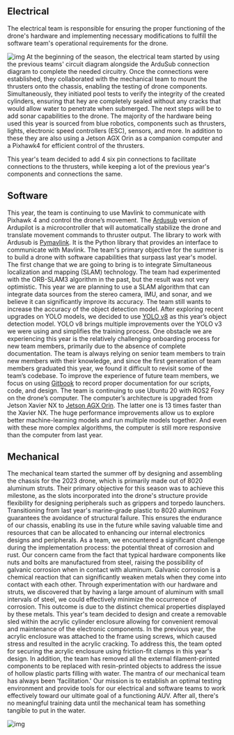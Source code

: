 ## Electrical

The electrical team is responsible for ensuring the proper functioning of the drone's hardware and implementing necessary modifications to fulfill the software team's operational requirements for the drone. 

![img](/images/blog/post-7.jpg)
At the beginning of the season, the electrical team started by using the previous teams' circuit diagram alongside the ArduSub connection diagram to complete the needed circuitry. Once the connections were established, they collaborated with the mechanical team to mount the thrusters onto the chassis, enabling the testing of drone components. Simultaneously, they initiated pool tests to verify the integrity of the created cylinders, ensuring that hey are completely sealed without any cracks that would allow water to penetrate when submerged. The next steps will be to add sonar capabilities to the drone. 
The majority of the hardware being used this year is sourced from blue robotics, components such as thrusters, lights, electronic speed controllers (ESC), sensors, and more. In addition to these they are also using a Jetson AGX Orin as a companion computer and a Pixhawk4 for efficient control of the thrusters. 

This year's team decided to add 4 six pin connections to facilitate connections to the thrusters, while keeping a lot of the previous year's components and connections the same. 

## Software 

This year, the team is continuing to use Mavlink to communicate with Pixhawk 4 and control the drone’s movement. The [Ardusub](https://www.ardusub.com/) version of Ardupilot is a microcontroller that will automatically stabilize the drone and translate movement commands to thruster output. The library to work with Ardusub is [Pymavlink](https://github.com/ArduPilot/pymavlink). It is the Python library that provides an interface to communicate with Mavlink.
The team's primary objective for the summer is to build a drone with software capabilities that surpass last year's model. The first change that we are going to bring is to integrate Simultaneous localization and mapping (SLAM) technology. The team had experimented with the ORB-SLAM3 algorithm in the past, but the result was not very optimistic. This year we are planning to use a SLAM algorithm that can integrate data sources from the stereo camera, IMU, and sonar, and we believe it can significantly improve its accuracy. 
The team still wants to increase the accuracy of the object detection model. After exploring recent upgrades on YOLO models, we decided to use [YOLO v8](https://github.com/ultralytics/ultralytics) as this year’s object detection model. YOLO v8 brings multiple improvements over the YOLO v3 we were using and simplifies the training process. 
One obstacle we are experiencing this year is the relatively challenging onboarding process for new team members, primarily due to the absence of complete documentation. The team is always relying on senior team members to train new members with their knowledge, and since the first generation of team members graduated this year, we found it difficult to revisit some of the team’s codebase. To improve the experience of future team members, we focus on using [Gitbook](https://docs.lehighur.org/) to record proper documentation for our scripts, code, and design.
The team is continuing to use Ubuntu 20 with ROS2 Foxy on the drone’s computer. The computer’s architecture is upgraded from Jetson Xavier NX to [Jetson AGX Orin](https://www.nvidia.com/en-us/autonomous-machines/embedded-systems/jetson-orin/). The latter one is 13 times faster than the Xavier NX. The huge performance improvements allow us to explore better machine-learning models and run multiple models together. And even with these more complex algorithms, the computer is still more responsive than the computer from last year.

## Mechanical 


The mechanical team started the summer off by designing and assembling the chassis for the 2023 drone, which is primarily made out of 8020 aluminum struts. Their primary objective for this season was to achieve this milestone, as the slots incorporated into the drone's structure provide flexibility for designing peripherals such as grippers and torpedo launchers. Transitioning from last year's marine-grade plastic to 8020 aluminum guarantees the avoidance of structural failure. This ensures the endurance of our chassis, enabling its use in the future while saving valuable time and resources that can be allocated to enhancing our internal electronics designs and peripherals.
As a team, we encountered a significant challenge during the implementation process: the potential threat of corrosion and rust. Our concern came from the fact that typical hardware components like nuts and bolts are manufactured from steel, raising the possibility of galvanic corrosion when in contact with aluminum. Galvanic corrosion is a chemical reaction that can significantly weaken metals when they come into contact with each other. Through experimentation with our hardware and struts, we discovered that by having a large amount of aluminum with small intervals of steel, we could effectively minimize the occurrence of corrosion. This outcome is due to the distinct chemical properties displayed by these metals.
This year's team decided to design and create a removable sled within the acrylic cylinder enclosure allowing for convenient removal and maintenance of the electronic components. In the previous year, the acrylic enclosure was attached to the frame using screws, which caused stress and resulted in the acrylic cracking. To address this, the team opted for securing the acrylic enclosure using friction-fit clamps in this year's design. In addition, the team has removed all the external filament-printed components to be replaced with resin-printed objects to address the issue of hollow plastic parts filling with water. 
The mantra of our mechanical team has always been 'facilitation.' Our mission is to establish an optimal testing environment and provide tools for our electrical and software teams to work effectively toward our ultimate goal of a functioning AUV. After all, there's no meaningful training data until the mechanical team has something tangible to put in the water.

![img](/images/blog/post-8.jpg)
